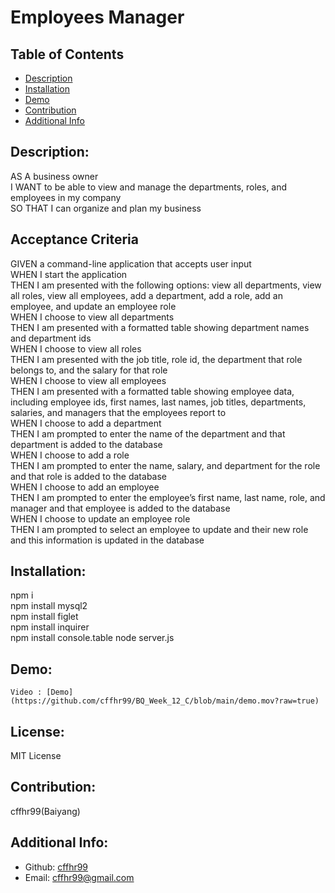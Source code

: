 # Employees Manager
  ## Table of Contents 
  - [Description](#description)
  - [Installation](#installation)
  - [Demo](#demo)
  - [Contribution](#contributions)
  - [Additional Info](#additional-info)
  ## Description:
AS A business owner  
I WANT to be able to view and manage the departments, roles, and employees in my company  
SO THAT I can organize and plan my business  
  ## Acceptance Criteria
GIVEN a command-line application that accepts user input  
WHEN I start the application  
THEN I am presented with the following options: view all departments, view all roles, view all employees, add a department, add a role, add an employee, and update an employee role  
WHEN I choose to view all departments  
THEN I am presented with a formatted table showing department names and department ids  
WHEN I choose to view all roles  
THEN I am presented with the job title, role id, the department that role belongs to, and the salary for that role  
WHEN I choose to view all employees  
THEN I am presented with a formatted table showing employee data, including employee ids, first names, last names, job titles, departments, salaries, and managers that the employees report to  
WHEN I choose to add a department  
THEN I am prompted to enter the name of the department and that department is added to the database  
WHEN I choose to add a role  
THEN I am prompted to enter the name, salary, and department for the role and that role is added to the database  
WHEN I choose to add an employee  
THEN I am prompted to enter the employee’s first name, last name, role, and manager and that employee is added to the database  
WHEN I choose to update an employee role  
THEN I am prompted to select an employee to update and their new role and this information is updated in the database   
  ## Installation:
  npm i  
  npm install mysql2  
  npm install figlet  
  npm install inquirer  
  npm install console.table
  node server.js
  ## Demo:
    Video : [Demo](https://github.com/cffhr99/BQ_Week_12_C/blob/main/demo.mov?raw=true)
  ## License:
  MIT License
  ## Contribution:
  cffhr99(Baiyang)
  ## Additional Info:
  - Github: [cffhr99](https://github.com/cffhr99)
  - Email: cffhr99@gmail.com
